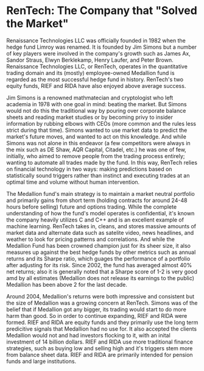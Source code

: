 # RenTech: The Company that "Solved the Market" 

Renaissance Technologies LLC was officially founded in 1982 when the hedge fund Limroy was renamed. It is founded by Jim Simons but a number of key players were involved in the company's growth such as James Ax, Sandor Straus, Elwyn Berklekamp, Henry Laufer, and Peter Brown. Renaissance Technologies LLC, or RenTech, operates in the quantitative trading domain and its (mostly) employee-owned Medallion fund is regarded as the most successful hedge fund in history. RenTech's two equity funds, RIEF and RIDA have also enjoyed above average success. 

Jim Simons is a renowned mathmatecian and cryptologist who left academia in 1978 with one goal in mind: beating the market. But Simons would not do this the traditional way by pouring over corporate balance sheets and reading market studies or by becoming privy to insider information by rubbing elbows with CEOs (more common and the rules less strict during that time). Simons wanted to use market data to predict the market's future moves, and wanted to act on this knowledge. And while Simons was not alone in this endeavor (a few competitors were always in the mix such as DE Shaw, AQR Capital, Citadel, etc.) he was one of few, initially, who aimed to remove people from the trading process entirely; wanting to automate all trades made by the fund. In this way, RenTech relies on financial technology in two ways: making predictions based on statistically sound triggers rather than instinct and executing trades at an optimal time and volume without human intervention. 

The Medallion fund's main strategy is to maintain a market neutral portfolio and primarily gains from short term (holding contracts for around 24-48 hours before selling) future and options trading. While the complete understanding of how the fund's model operates is confidential, it's known the company heavily utilizes C and C++ and is an excellent example of machine learning. RenTech takes in, cleans, and stores massive amounts of market data and alternate data such as satelite video, news headlines, and weather to look for pricing patterns and correlations. And while the Medallion Fund has been crowned champion just for its sheer size, it also measures up against the best hedge funds by other metrics such as annual returns and its Sharpe ratio, which guages the performance of a portfolio after adjusting for its risk. Since 2002, the fund has averaged almost 40% net returns; also it is generally noted that a Sharpe score of 1-2 is very good amd by all estimates (Medallion does not release its earnings to the public) Medallion has been above 2 for the last decade. 

Around 2004, Medallion's returns were both impressive and consistent but the size of Medallion was a growing concern at RenTech. Simons was of the belief that if Medallion got any bigger, its trading would start to do more harm than good. So in order to continue expanding, RIEF and RIDA were formed. RIEF and RIDA are equity funds and they primarily use the long term predicitive signals that Medallion had no use for. It also accepted the clients Medallion would not and had investors flocking to it, with an inital investment of 14 billion dollars. RIEF and RIDA use more traditional finance strategies, such as buying low and selling high and it's triggers stem more from balance sheet data. RIEF and RIDA are primarily intended for pension funds and large institutions. 





